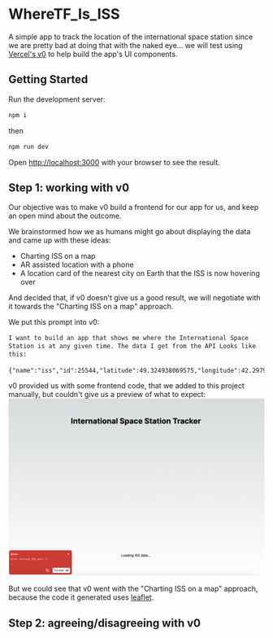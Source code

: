 # WhereTF_Is_ISS
A simple app to track the location of the international space station since we are pretty bad at doing that with the naked eye... we will test using [Vercel's v0](https://v0.dev/) to help build the app's UI components.

## Getting Started

Run the development server:

```bash
npm i
```
then

```bash
npm run dev
```

Open [http://localhost:3000](http://localhost:3000) with your browser to see the result.

## Step 1: working with v0
Our objective was to make v0 build a frontend for our app for us, and keep an open mind about the outcome.

We brainstormed how we as humans might go about displaying the data and came up with these ideas:
  - Charting ISS on a map
  - AR assisted location with a phone
  - A location card of the nearest city on Earth that the ISS is now hovering over

And decided that, if v0 doesn't give us a good result, we will negotiate with it towards the "Charting ISS on a map" approach.

We put this prompt into v0:
```
I want to build an app that shows me where the International Space Station is at any given time. The data I get from the API Looks like this:

{"name":"iss","id":25544,"latitude":49.324938069575,"longitude":42.297945225015,"altitude":424.45270385567,"velocity":27582.321250976,"visibility":"daylight","footprint":4530.0477985004,"timestamp":1738999379,"daynum":2460714.8076273,"solar_lat":-14.882332574028,"solar_lon":72.791671453219,"units":"kilometers"}
```
v0 provided us with some frontend code, that we added to this project manually, but couldn't give us a preview of what to expect:
![v0 preview not working because of a server error in the code it generated](./public/images/whomp.png)

But we could see that v0 went with the "Charting ISS on a map" approach, because the code it generated uses [leaflet](https://github.com/Leaflet/Leaflet).

## Step 2: agreeing/disagreeing with v0

